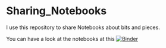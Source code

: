 # Sharing_Notebooks
I use this repository to share Notebooks about bits and pieces. 

You can have a look at the notebooks at this [![Binder](https://mybinder.org/badge_logo.svg)](https://mybinder.org/v2/gh/kathl/Sharing_Notebooks/master)
